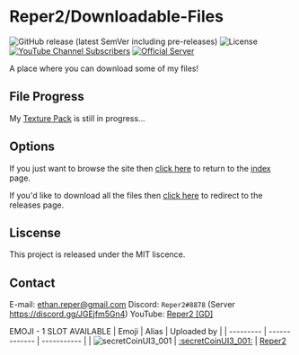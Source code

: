 # Reper2/Downloadable-Files
![GitHub release (latest SemVer including pre-releases)](https://img.shields.io/github/v/release/Reper2/Downloadable-Files?include_prereleases&sort=semver)
![License](https://img.shields.io/github/license/Reper2/Downloadable-Files)
[![YouTube Channel Subscribers](https://img.shields.io/youtube/channel/subscribers/UCofCDfLjs_TkiC-p0-k_9XA?color=%23FF6969&label=Reper2%20%5BGD%5D&logo=youtube&logoColor=%23FF0000&style=flat)](https://www.youtube.com/channel/UCofCDfLjs_TkiC-p0-k_9XA)
[![Official Server](https://img.shields.io/discord/771861170256085023?color=%237289DA&label=Official%20Server&logo=discord)](https://discord.gg/JGEjfm5Gn4)

A place where you can download some of my files!
## File Progress
My [Texture Pack](https://github.com/Reper2/Downloadable-Files/tree/master/Texture%20Pack) is still in progress...
## Options
If you just want to browse the site then [click here](https://reper2.github.io/Downloadable-Files) to return to the [index](https://reper2.github.io/Downloadable-Files/index.md) page.

If you'd like to download all the files then [click here](https://github.com/Reper2/Downloadable-Files/releases) to redirect to the releases page.
## Liscense
This project is released under the MIT liscence.
## Contact
E-mail: [ethan.reper@gmail.com](mailto:ethan.reper@gmail.com)
Discord: `Reper2#8878` (Server https://discord.gg/JGEjfm5Gn4)
YouTube: [Reper2 [GD]](https://www.youtube.com/channel/UCofCDfLjs_TkiC-p0-k_9XA)

EMOJI - 1 SLOT AVAILABLE
| Emoji 	| Alias 		| Uploaded by |
| --------- | ------------- | ----------- |
| ![secretCoinUI3_001](https://github.com/Reper2/Downloadable-Files/blob/master/Discord/Guilds/Reper2verse/Emoji/secretCoinUI3_001.png) | [:secretCoinUI3_001:](https://cdn.discordapp.com/emojis/882520778376101948.png?v=1) | [Reper2](https://discord.gg/aMSKe7ZT9Q)

